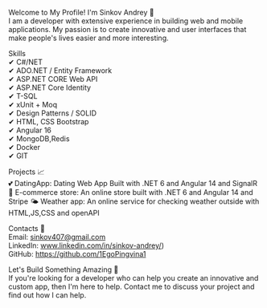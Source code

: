 Welcome to My Profile! I'm Sinkov Andrey 👋    
I am a developer with extensive experience in building web and mobile applications. My passion is to create innovative and user interfaces that make people's lives easier and more interesting.  

Skills  
✔ C#/NET  
✔ ADO.NET / Entity Framework  
✔ ASP.NET CORE Web API  
✔ ASP.NET Core Identity  
✔ T-SQL  
✔ xUnit + Moq  
✔ Design Patterns / SOLID    
✔ HTML, CSS Bootstrap  
✔ Angular 16  
✔ MongoDB,Redis      
✔ Docker  
✔ GIT   

Projects 📈  
💕 DatingApp: Dating Web App Built with .NET 6 and Angular 14 and SignalR  
🛒 E-commerce store: An online store built with .NET 6 and Angular 14 and Stripe
🌤 Weather app: An online service for checking weather outside with HTML,JS,CSS and openAPI 

Contacts 🤙   
Email: sinkov407@gmail.com  
LinkedIn: www.linkedin.com/in/sinkov-andrey/)  
GitHub: https://github.com/1EgoPingvina1
  
Let's Build Something Amazing 🚀  
If you're looking for a developer who can help you create an innovative and custom app, then I'm here to help. Contact me to discuss your project and find out how I can help.  
